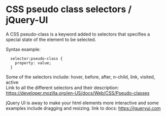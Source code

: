 # CSS pseudo class selectors / jQuery-UI

A CSS pseudo-class is a keyword added to selectors that specifies a special state of the element to be selected. 
 
Syntax example: 
```
  selector:pseudo-class {
    property: value;
  } 
  ```
  
Some of the selectors include: hover, before, after, n-child, link, visited, active </br>
Link to all the different selectors and their description: https://developer.mozilla.org/en-US/docs/Web/CSS/Pseudo-classes
 
jQuery UI is away to make your html elements more interactive and some examples include dragging and resizing. 
link to docs: https://jqueryui.com 
